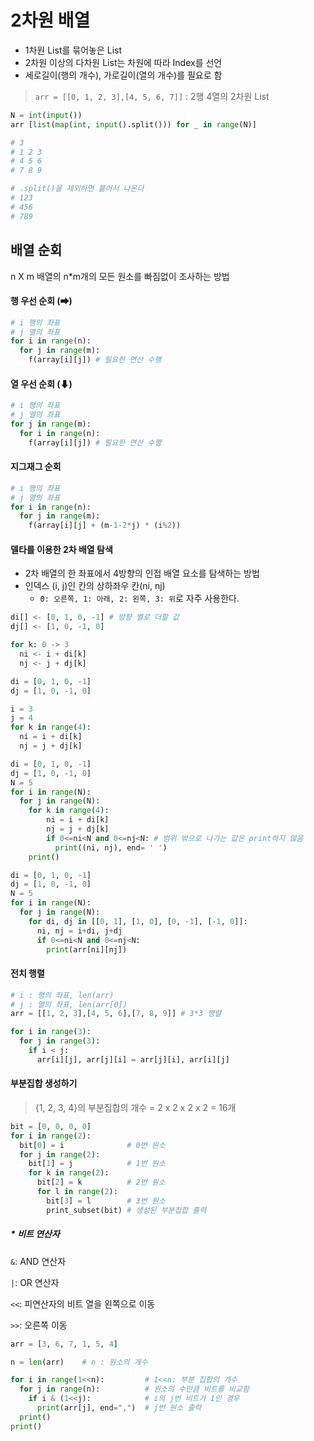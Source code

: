 # 2차원 배열
- 1차원 List를 묶어놓은 List
- 2차원 이상의 다차원 List는 차원에 따라 Index를 선언
- 세로길이(행의 개수), 가로길이(열의 개수)를 필요로 함
> `arr = [[0, 1, 2, 3],[4, 5, 6, 7]]` : 2행 4열의 2차원 List

```py
N = int(input())
arr [list(map(int, input().split())) for _ in range(N)]

# 3
# 1 2 3
# 4 5 6
# 7 8 9

# .split()을 제외하면 붙어서 나온다
# 123
# 456
# 789
```
## 배열 순회
n X m 배열의 n*m개의 모든 원소를 빠짐없이 조사하는 방법

#### 행 우선 순회 (➡)
```python
# i 행의 좌표
# j 열의 좌표
for i in range(n):
  for j in range(m):
    f(array[i][j]) # 필요한 연산 수행
```
#### 열 우선 순회 (⬇)
```python
# i 행의 좌표
# j 열의 좌표
for j in range(m):
  for i in range(n):
    f(array[i][j]) # 필요한 연산 수행
```
#### 지그재그 순회
```python
# i 행의 좌표
# j 열의 좌표
for i in range(n):
  for j in range(m):
    f(array[i][j] + (m-1-2*j) * (i%2))
```
#### 델타를 이용한 2차 배열 탐색
- 2차 배열의 한 좌표에서 4방향의 인접 배열 요소를 탐색하는 방법
- 인덱스 (i, j)인 칸의 상하좌우 칸(ni, nj)
  - `0: 오른쪽, 1: 아래, 2: 왼쪽, 3: 위`로 자주 사용한다.

```python
di[] <- [0, 1, 0, -1] # 방향 별로 더할 값
dj[] <- [1, 0, -1, 0]

for k: 0 -> 3
  ni <- i + di[k]
  nj <- j + dj[k]
```
```python
di = [0, 1, 0, -1]
dj = [1, 0, -1, 0]

i = 3
j = 4
for k in range(4):
  ni = i + di[k]
  nj = j + dj[k]
```
```python
di = [0, 1, 0, -1]
dj = [1, 0, -1, 0]
N = 5
for i in range(N):
  for j in range(N):
    for k in range(4):
        ni = i + di[k]
        nj = j + dj[k]
        if 0<=ni<N and 0<=nj<N: # 범위 밖으로 나가는 값은 print하지 않음
          print((ni, nj), end= ' ')
    print()
```
```python
di = [0, 1, 0, -1]
dj = [1, 0, -1, 0]
N = 5
for i in range(N):
  for j in range(N):
    for di, dj in [[0, 1], [1, 0], [0, -1], [-1, 0]]:
      ni, nj = i+di, j+dj
      if 0<=ni<N and 0<=nj<N:
        print(arr[ni][nj])
```
#### 전치 행렬
```python
# i : 행의 좌표, len(arr)
# j : 열의 좌표, len(arr[0])
arr = [[1, 2, 3],[4, 5, 6],[7, 8, 9]] # 3*3 행렬

for i in range(3):
  for j in range(3):
    if i < j:
      arr[i][j], arr[j][i] = arr[j][i], arr[i][j]
```
#### 부분집합 생성하기
> {1, 2, 3, 4}의 부분집합의 개수 = 2 x 2 x 2 x 2 = 16개

```python
bit = [0, 0, 0, 0]
for i in range(2):
  bit[0] = i              # 0번 원소
  for j in range(2):
    bit[1] = j            # 1번 원소
    for k in range(2):
      bit[2] = k          # 2번 원소
      for l in range(2):
        bit[3] = l        # 3번 원소
        print_subset(bit) # 생성된 부분집합 출력
```

##### * 비트 연산자
`&`: AND 연산자

`|`: OR 연산자

`<<`: 피연산자의 비트 열을 왼쪽으로 이동

`>>`: 오른쪽 이동

```python
arr = [3, 6, 7, 1, 5, 4]

n = len(arr)    # n : 원소의 개수

for i in range(1<<n):         # 1<<n: 부분 집합의 개수
  for j in range(n):          # 원소의 수만큼 비트를 비교함
    if i & (1<<j):            # i의 j번 비트가 1인 경우
      print(arr[j], end=",")  # j번 원소 출력
  print()
print()
```